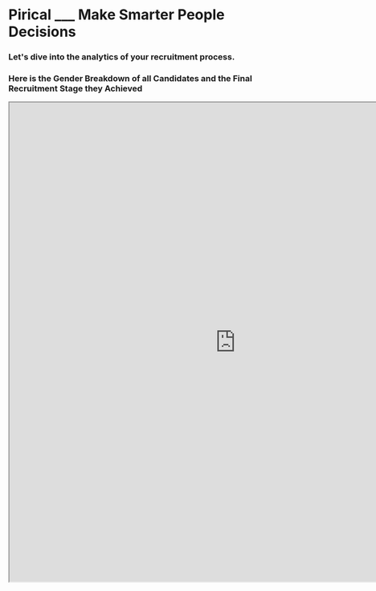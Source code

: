 # Pirical ___ Make Smarter People Decisions

### Let's dive into the analytics of your recruitment process.

### Here is the Gender Breakdown of all Candidates and the Final Recruitment Stage they Achieved

<iframe width="900" height="955" src="https://public.tableau.com/views/GenderBias_16132350298880/Sheet2?:language=en&:display_count=y&:origin=viz_share_link&:showVizHome=no"></iframe>
